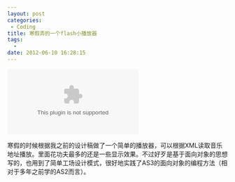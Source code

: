 ```yaml
---
layout: post
categories: 
 - Coding
title: 寒假弄的一个flash小播放器
tags:
  - 
date: 2012-06-10 16:28:15
---
```

<object classid="clsid:D27CDB6E-AE6D-11cf-96B8-444553540000" codebase="http://download.macromedia.com/pub/shockwave/cabs/flash/swflash.cab#version=11" > 
<param name="SRC" value=“yellow player"/> 
<param name="quality" value="high"/> 
<param name="wmode" value="transparent"/>
<embed src="http://imjacob.me/src/2012-06-12/Mp3Player.swf" quality="high"  pluginspage="http://www.macromedia.com/go/getflashplayer" type="application/x－shockwave－flash"> 
</embed> 
</object> 

寒假的时候根据我之前的设计稿做了一个简单的播放器，可以根据XML读取音乐地址播放。里面花功夫最多的还是一些显示效果。不过好歹是基于面向对象的思想写的，也用到了简单工场设计模式，很好地实践了AS3的面向对象的编程方法（相对于多年之前学的AS2而言）。